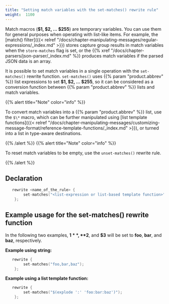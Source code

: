 ```yaml
---
title: "Setting match variables with the set-matches() rewrite rule"
weight:  1100
---
```

<!-- DISCLAIMER: This file is based on the syslog-ng Open Source Edition documentation https://github.com/balabit/syslog-ng-ose-guides/commit/2f4a52ee61d1ea9ad27cb4f3168b95408fddfdf2 and is used under the terms of The syslog-ng Open Source Edition Documentation License. The file has been modified by Axoflow. -->

Match macros (**$1, $2, ... $255**) are temporary variables. You can use them for general purposes when operating with list-like items. For example, the [match() filter]({{< relref "/docs/chapter-manipulating-messages/regular-expressions/_index.md" >}}) stores capture group results in match variables when the `store-matches` flag is set, or the {{% xref "/docs/chapter-parsers/json-parser/_index.md" %}} produces match variables if the parsed JSON data is an array.

It is possible to set match variables in a single operation with the `set-matches()` rewrite function. `set-matches()` uses {{% param "product.abbrev" %}} list expressions to set **$1, $2, ... $255**, so it can be considered as a conversion function between {{% param "product.abbrev" %}} lists and match variables.

{{% alert title="Note" color="info" %}}

To convert match variables into a {{% param "product.abbrev" %}} list, use the `$\*` macro, which can be further manipulated using [list template functions]({{< relref "/docs/chapter-manipulating-messages/customizing-message-format/reference-template-functions/_index.md" >}}), or turned into a list in type-aware destinations.

{{% /alert %}} {{% alert title="Note" color="info" %}}

To reset match variables to be empty, use the `unset-matches()` rewrite rule.

{{% /alert %}}


## Declaration

```c
   rewrite <name_of_the_rule> {
        set-matches("<list-expression or list-based template function>");
    };

```



## Example usage for the set-matches() rewrite function

In the following two examples, **$1**, **$2**, and **$3** will be set to **foo**, **bar**, and **baz**, respectively.

**Example using string:**

```c
   rewrite {
        set-matches("foo,bar,baz");
    };

```

**Example using a list template function:**

```c
   rewrite {
        set-matches("$(explode ':' 'foo:bar:baz')");
    };

```

